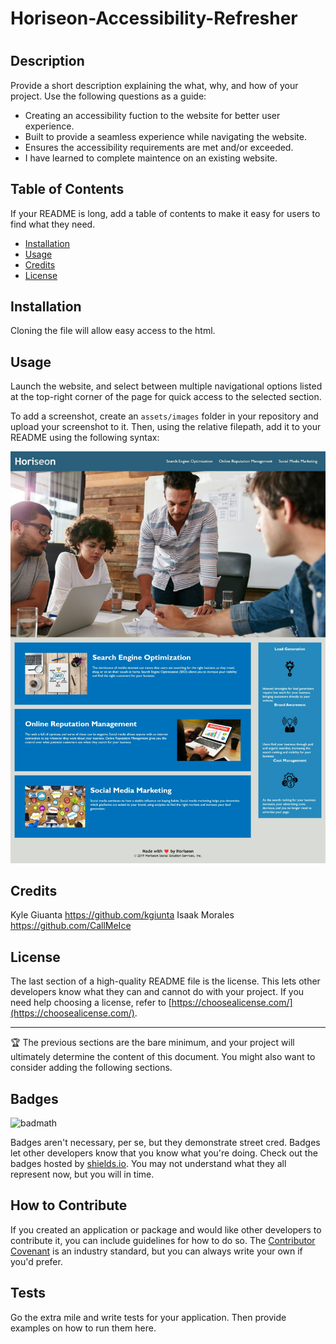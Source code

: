 # Horiseon-Accessibility-Refresher

# <Horiseon Acessibility Refresher>

## Description

Provide a short description explaining the what, why, and how of your project. Use the following questions as a guide:

- Creating an accessibility fuction to the website for better user experience.
- Built to provide a seamless experience while navigating the website.
- Ensures the accessibility requirements are met and/or exceeded.
- I have learned to complete maintence on an existing website.

## Table of Contents

If your README is long, add a table of contents to make it easy for users to find what they need.

- [Installation](#installation)
- [Usage](#usage)
- [Credits](#credits)
- [License](#license)

## Installation

Cloning the file will allow easy access to the html. 

## Usage

Launch the website, and select between multiple navigational options listed at the top-right corner of the page for quick access to the selected section.

To add a screenshot, create an `assets/images` folder in your repository and upload your screenshot to it. Then, using the relative filepath, add it to your README using the following syntax:

![alt text](assets/images/HoriseonWebpage.jpeg)

## Credits

Kyle Giuanta https://github.com/kgiunta
Isaak Morales https://github.com/CallMeIce

## License

The last section of a high-quality README file is the license. This lets other developers know what they can and cannot do with your project. If you need help choosing a license, refer to [https://choosealicense.com/](https://choosealicense.com/).

---

🏆 The previous sections are the bare minimum, and your project will ultimately determine the content of this document. You might also want to consider adding the following sections.

## Badges

![badmath](https://img.shields.io/github/languages/top/lernantino/badmath)

Badges aren't necessary, per se, but they demonstrate street cred. Badges let other developers know that you know what you're doing. Check out the badges hosted by [shields.io](https://shields.io/). You may not understand what they all represent now, but you will in time.

## How to Contribute

If you created an application or package and would like other developers to contribute it, you can include guidelines for how to do so. The [Contributor Covenant](https://www.contributor-covenant.org/) is an industry standard, but you can always write your own if you'd prefer.

## Tests

Go the extra mile and write tests for your application. Then provide examples on how to run them here.